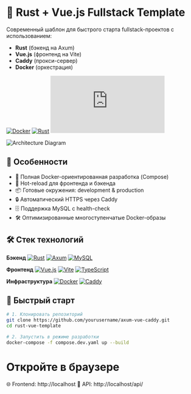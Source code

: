 # 🚀 Rust + Vue.js Fullstack Template

Современный шаблон для быстрого старта fullstack-проектов с использованием:
- **Rust** (бэкенд на Axum)
- **Vue.js** (фронтенд на Vite)
- **Caddy** (прокси-сервер)
- **Docker** (оркестрация)

[![Docker](https://img.shields.io/badge/Docker-✓-blue?logo=docker)](https://docker.com)
[![Rust](https://img.shields.io/badge/Rust-✓-orange?logo=rust)](https://rust-lang.org)
[![Vue.js](https://img.shields.io/badge/Vue.js-✓-brightgreen?logo=vue.js)](https://vuejs.org)

![Architecture Diagram](https://via.placeholder.com/800x400.png?text=Project+Architecture) <!-- Замените на реальную диаграмму -->

## 🌟 Особенности

- 🐳 Полная Docker-ориентированная разработка (Compose)
- 🔄 Hot-reload для фронтенда и бэкенда
- 📦 Готовые окружения: development & production
- 🔒 Автоматический HTTPS через Caddy
- 🗄️ Поддержка MySQL с health-check
- 🛠️ Оптимизированные многоступенчатые Docker-образы

## 🛠 Стек технологий

**Бэкенд**
[![Rust](https://img.shields.io/badge/-Rust-000000?logo=rust)](https://rust-lang.org)
[![Axum](https://img.shields.io/badge/-Axum-FF7139)](https://github.com/tokio-rs/axum)
[![MySQL](https://img.shields.io/badge/-MySQL-4479A1?logo=mysql)](https://mysql.com)

**Фронтенд**
[![Vue.js](https://img.shields.io/badge/-Vue.js-4FC08D?logo=vue.js)](https://vuejs.org)
[![Vite](https://img.shields.io/badge/-Vite-646CFF?logo=vite)](https://vitejs.dev)
[![TypeScript](https://img.shields.io/badge/-TypeScript-3178C6?logo=typescript)](https://typescriptlang.org)

**Инфраструктура**
[![Docker](https://img.shields.io/badge/-Docker-2496ED?logo=docker)](https://docker.com)
[![Caddy](https://img.shields.io/badge/-Caddy-1DAB68)](https://caddyserver.com)

## 🚀 Быстрый старт

```bash
# 1. Клонировать репозиторий
git clone https://github.com/yourusername/axum-vue-caddy.git
cd rust-vue-template

# 2. Запустить в режиме разработки
docker-compose -f compose.dev.yaml up --build
```
# Откройте в браузере
🌐 Frontend: http://localhost
🔌 API: http://localhost/api/
